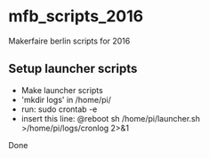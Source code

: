 # mfb_scripts_2016
Makerfaire berlin scripts for 2016

## Setup launcher scripts

- Make launcher scripts
- 'mkdir logs' in /home/pi/
- run: sudo crontab -e
- insert this line: @reboot sh /home/pi/launcher.sh >/home/pi/logs/cronlog 2>&1

Done
